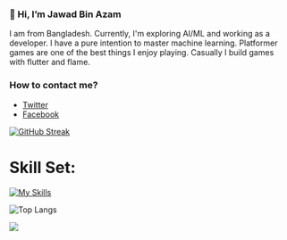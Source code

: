 ### 👋 Hi, I’m Jawad Bin Azam

I am from Bangladesh. Currently, I'm exploring AI/ML and working as a developer. I have a pure intention to master machine learning. Platformer games are one of the best things I enjoy playing. Casually I build games with flutter and flame.

### How to contact me?
- [Twitter](https://twitter.com/abidibnazam)
- [Facebook](https://facebook.com/itsjawadagain)



  
[![GitHub Streak](https://streak-stats.demolab.com/?user=abid365)](https://git.io/streak-stats)








<h1>Skill Set:</h1>

[![My Skills](https://skillicons.dev/icons?i=js,vuejs,nuxt,fastapi,python,sql,postgresql,flutter,nodejs,raylib )](https://skillicons.dev)


![Top Langs](https://github-readme-stats.vercel.app/api/top-langs/?username=abid365&layout=compact)




![](https://komarev.com/ghpvc/?username=abid365)
<!---
abid365/abid365 is a ✨ special ✨ repository because its `README.md` (this file) appears on your GitHub profile.
You can click the Preview link to take a look at your changes.
--->
